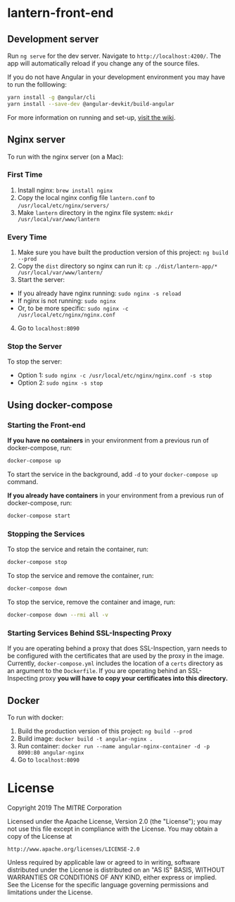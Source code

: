 # lantern-front-end

## Development server

Run `ng serve` for the dev server. Navigate to `http://localhost:4200/`. The app will automatically reload if you change any of the source files.

If you do not have Angular in your development environment you may have to run the folllowing:
```bash
yarn install -g @angular/cli
yarn install --save-dev @angular-devkit/build-angular
```

For more information on running and set-up, [visit the wiki](https://github.com/onc-healthit/lantern-front-end/wiki).

## Nginx server

To run with the nginx server (on a Mac):

### First Time
1. Install nginx: `brew install nginx`
2. Copy the local nginx config file `lantern.conf` to `/usr/local/etc/nginx/servers/`
3. Make `lantern` directory in the nginx file system: `mkdir /usr/local/var/www/lantern`

### Every Time
1. Make sure you have built the production version of this project: `ng build --prod`
2. Copy the `dist` directory so nginx can run it: `cp ./dist/lantern-app/* /usr/local/var/www/lantern/`
3. Start the server:
  - If you already have nginx running: `sudo nginx -s reload`
  - If nginx is not running: `sudo nginx`
  - Or, to be more specific: `sudo nginx -c /usr/local/etc/nginx/nginx.conf`
4. Go to `localhost:8090`

### Stop the Server
To stop the server:
  - Option 1: `sudo nginx -c /usr/local/etc/nginx/nginx.conf -s stop`
  - Option 2: `sudo nginx -s stop`
  
## Using docker-compose

### Starting the Front-end

**If you have no containers** in your environment from a previous run of docker-compose, run: 

```bash
docker-compose up
```

To start the service in the background, add `-d` to your `docker-compose up` command.

**If you already have containers** in your environment from a previous run of docker-compose, run: 

```bash
docker-compose start
```

### Stopping the Services

To stop the service and retain the container, run:

```bash
docker-compose stop
```

To stop the service and remove the container, run:

```bash
docker-compose down
```

To stop the service, remove the container and image, run:

```bash
docker-compose down --rmi all -v
```

### Starting Services Behind SSL-Inspecting Proxy
If you are operating behind a proxy that does SSL-Inspection, yarn needs to be configured with the certificates that are used by the proxy in the image. Currently, `docker-compose.yml` includes the location of a `certs` directory as an argument to the `Dockerfile`. If you are operating behind an SSL-Inspecting proxy **you will have to copy your certificates into this directory.**

## Docker

To run with docker:
1. Build the production version of this project: `ng build --prod`
2. Build image: `docker build -t angular-nginx .`
3. Run container: `docker run --name angular-nginx-container -d -p 8090:80 angular-nginx`
4. Go to `localhost:8090`

# License

Copyright 2019 The MITRE Corporation

Licensed under the Apache License, Version 2.0 (the "License"); you may not use this file except in compliance with the License. You may obtain a copy of the License at

```
http://www.apache.org/licenses/LICENSE-2.0
```

Unless required by applicable law or agreed to in writing, software distributed under the License is distributed on an "AS IS" BASIS, WITHOUT WARRANTIES OR CONDITIONS OF ANY KIND, either express or implied. See the License for the specific language governing permissions and limitations under the License.
